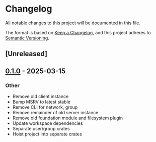 # Changelog

All notable changes to this project will be documented in this file.

The format is based on [Keep a Changelog](https://keepachangelog.com/en/1.0.0/),
and this project adheres to [Semantic Versioning](https://semver.org/spec/v2.0.0.html).

## [Unreleased]

## [0.1.0](https://github.com/fossable/sandpolis/releases/tag/sandpolis-deploy-v0.1.0) - 2025-03-15

### Other

- Remove old client instance
- Bump MSRV to latest stable
- Remove CLI for network, group
- Remove remainder of old server instance
- Remove old foundation module and filesystem plugin
- Update workspace dependencies
- Separate user/group crates
- Hoist project into separate crates
